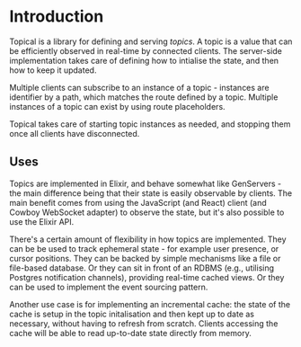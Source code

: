 # Introduction

Topical is a library for defining and serving _topics_. A topic is a value that can be efficiently
observed in real-time by connected clients. The server-side implementation takes care of defining
how to intialise the state, and then how to keep it updated.

Multiple clients can subscribe to an instance of a topic - instances are identifier by a path,
which matches the route defined by a topic. Multiple instances of a topic can exist by using route
placeholders.

Topical takes care of starting topic instances as needed, and stopping them once all clients have
disconnected.

## Uses

Topics are implemented in Elixir, and behave somewhat like GenServers - the main difference being
that their state is easily observable by clients. The main benefit comes from using the JavaScript
(and React) client (and Cowboy WebSocket adapter) to observe the state, but it's also possible to
use the Elixir API.

There's a certain amount of flexibility in how topics are implemented. They can be be used to track
ephemeral state - for example user presence, or cursor positions. They can be backed by simple
mechanisms like a file or file-based database. Or they can sit in front of an RDBMS (e.g., utilising
Postgres notification channels), providing real-time cached views. Or they can be used to implement
the event sourcing pattern.

Another use case is for implementing an incremental cache: the state of the cache is setup in the topic
initalisation and then kept up to date as necessary, without having to refresh from scratch. Clients
accessing the cache will be able to read up-to-date state directly from memory.
